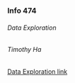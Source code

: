 ### Info 474
###### Data Exploration
###### Timothy Ha
[Data Exploration link](students.washington.edu/junkwan/dataExp)
